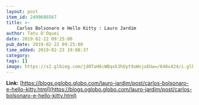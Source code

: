 ```yaml
---
layout: post
item_id: 2499686567
title: >-
    Carlos Bolsonaro e Hello Kitty : Lauro Jardim
author: Tatu D'Oquei
date: 2019-02-22 09:25:00
pub_date: 2019-02-22 09:25:00
time_added: 2019-02-23 19:08:37
category: 
tags: []
image: https://s2.glbimg.com/jd0TaH6cWBqxk3hUyt9uWvjoEUw=/640x424/i.glbimg.com/og/ig/infoglobo1/f/original/2019/02/22/1550845896885588.jpg
---
```


**Link:** [https://blogs.oglobo.globo.com/lauro-jardim/post/carlos-bolsonaro-e-hello-kitty.html](https://blogs.oglobo.globo.com/lauro-jardim/post/carlos-bolsonaro-e-hello-kitty.html)

